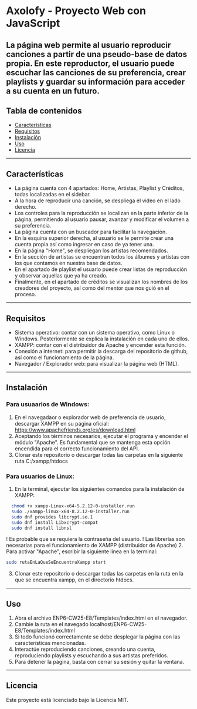 # Axolofy - Proyecto Web con JavaScript
La página web permite al usuario reproducir canciones a partir de una pseudo-base de datos propia. En este reproductor, el usuario puede escuchar las canciones de su preferencia, crear playlists y guardar su información para acceder a su cuenta en un futuro. 
---
## Tabla de contenidos
- [Características](#Características) 
- [Requisitos](#Requisitos)
- [Instalación](#Instalación)
- [Uso](#Uso)
- [Licencia](#Licencia)
---
## Características
- La página cuenta con 4 apartados: Home, Artistas, Playlist y Créditos, todas localizadas en el sidebar.
- A la hora de reproducir una canción, se despliega el video en el lado derecho.
- Los controles para la reproducción se localizan en la parte inferior de la página, permitiendo al usuario pausar, avanzar y modificar el volumen a su preferencia.
- La página cuenta con un buscador para facilitar la navegación.
- En la esquina superior derecha, al usuario se le permite crear una cuenta propia así como ingresar en caso de ya tener una. 
- En la página "Home", se despliegan los artistas recomendados. 
- En la sección de artistas se encuentran todos los álbumes y artistas con los que contamos en nuestra base de datos.
- En el apartado de playlist el usuario puede crear listas de reproducción y observar aquellas que ya ha creado.
- Finalmente, en el apartado de créditos se visualizan los nombres de los creadores del proyecto, así como del mentor que nos guió en el proceso. 
---
## Requisitos
- Sistema operativo: contar con un sistema operativo, como Linux o Windows. Posteriormente se explica la instalación en cada uno de ellos. 
- XAMPP: contar con el distribuidor de Apache y encender esta función.
- Conexión a internet: para permitir la descarga del repositorio de github, así como el funcionamiento de la página. 
- Navegador / Explorador web: para visualizar la página web (HTML).
---
## Instalación
### Para usuaarios de Windows: 
1. En el navegadaor o explorador web de preferencia de usuario, descargar XAMPP en su página oficial: https://www.apachefriends.org/es/download.html
2. Aceptando los términos necesarios, ejecutar el programa y encender el módulo "Apache". Es fundamental que se mantenga esta opción encendida para el correcto funcionamiento del API.
3. Clonar este repositorio o descargar todas las carpetas en la siguiente ruta C:/xampp/htdocs
   
### Para usuarios de Linux:
1. En la terminal, ejecutar los siguientes comandos para la instalación de XAMPP:
```bash
  chmod +x xampp-Linux-x64-5.2.12-0-installer.run
  sudo ./xampp-linux-x64-8.2.12-0-installer.run
  sudo dnf provides libcrypt.so.1
  sudo dnf install Libxcrypt-compat 
  sudo dnf install libnsl
```
! Es probable que se requiera la contraseña del usuario.
! Las librerías son necesarias para el funcionamiento de XAMPP (distribuidor de Apache)
2. Para activar "Apache", escribir la siguiente línea en la terminal:
 ```bash
sudo rutaEnLaQueSeEncuentraXampp start
```
3. Clonar este repositorio o descargar todas las carpetas en la ruta en la que se encuentra xampp, en el directorio htdocs. 
---
## Uso
1. Abra el archivo ENP6-CW25-E8/Templates/index.html en el navegador.
2. Cambie la ruta en el navegado localhost/ENP6-CW25-E8/Templates/index.html
3. Si todo funcionó correctamente se debe desplegar la página con las características mencionadas.
4. Interactúe reproduciendo canciones, creando una cuenta, reproduciendo playlists y escuchando a sus artistas preferidos.
5. Para detener la página, basta con cerrar su sesión y quitar la ventana. 
---
## Licencia
Este proyecto está licenciado bajo la Licencia MIT. 
